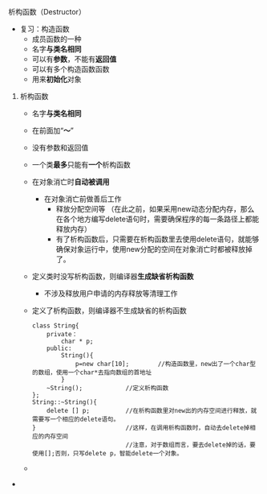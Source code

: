 析构函数（Destructor）

* 复习：构造函数
  * 成员函数的一种
  * 名字**与类名相同**
  * 可以有**参数**，不能有**返回值**
  * 可以有多个构造函数函数
  * 用来**初始化**对象

1. 析构函数
   * 名字**与类名相同**
   * 在前面加“**～**”
   * 没有参数和返回值
   * 一个类**最多**只能有**一个**析构函数
   * 在对象消亡时**自动被调用**
     * 在对象消亡前做善后工作
       * 释放分配空间等 （在此之前，如果采用new动态分配内存，那么在各个地方编写delete语句时，需要确保程序的每一条路径上都能释放内存）
       * 有了析构函数后，只需要在析构函数里去使用delete语句，就能够确保对象运行中，使用new分配的空间在对象消亡时都被释放掉了。
   * 定义类时没写析构函数，则编译器**生成缺省析构函数**
     * 不涉及释放用户申请的内存释放等清理工作
   * 定义了析构函数，则编译器不生成缺省的析构函数

     ```
     class String{
         private：
             char * p;
         public:
             String(){
                 p=new char[10];        //构造函数里，new出了一个char型的数组，使用一个char*去指向数组的首地址
             }
         ~String();            //定义析构函数
     };
     String::~String(){
         delete [] p;          //在析构函数里对new出的内存空间进行释放，就需要写一个相应的delete语句。
     }                         //这样，在调用析构函数时，自动去delete掉相应的内存空间
                               //注意，对于数组而言，要去delete掉的话，要使用[];否则，只写delete p，智能delete一个对象。
     ```

   * 

* 


